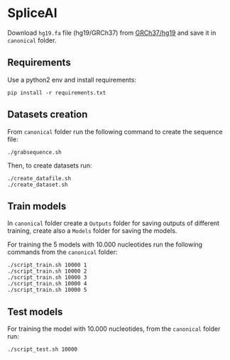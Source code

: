 # SpliceAI

Download ```hg19.fa``` file (hg19/GRCh37) from [GRCh37/hg19](http://hgdownload.cse.ucsc.edu/goldenPath/hg19/bigZips/hg19.fa.gz) and save it in ```canonical``` folder.

## Requirements
Use a python2 env and install requirements:
```
pip install -r requirements.txt
```

## Datasets creation
From ```canonical``` folder run the following command to create the sequence file:

```
./grabsequence.sh
```
Then, to create datasets run:

```
./create_datafile.sh  
./create_dataset.sh
``` 
## Train models
In ```canonical``` folder create a ```Outputs``` folder for saving outputs of different training, create also a ```Models``` folder for saving the models.

For training the 5 models with 10.000 nucleotides run the following commands from the ```canonical``` folder:
```
./script_train.sh 10000 1
./script_train.sh 10000 2
./script_train.sh 10000 3
./script_train.sh 10000 4
./script_train.sh 10000 5
```
## Test models
For training the model with 10.000 nucleotides, from the ```canonical``` folder run:
```
./script_test.sh 10000
```